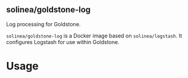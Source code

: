 solinea/goldstone-log
---

Log processing for Goldstone.

`solinea/goldstone-log` is a Docker image based on `solinea/logstash`. It
configures Logstash for use within Goldstone.

# Usage
